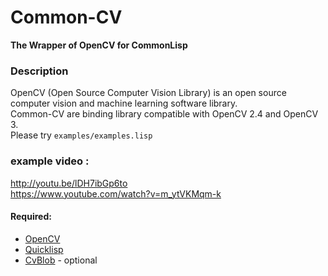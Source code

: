 # Common-CV

**The Wrapper of OpenCV for CommonLisp**

### Description
 OpenCV (Open Source Computer Vision Library) is an open source computer vision and machine learning software library.  
 Common-CV are binding library compatible with OpenCV 2.4 and OpenCV 3.  
 Please try `examples/examples.lisp`

### example video :
<http://youtu.be/lDH7ibGp6to>  
<https://www.youtube.com/watch?v=m_ytVKMqm-k>

#### Required:
  - [OpenCV](http://opencv.org/)
  - [Quicklisp](http://www.quicklisp.org)
  - [CvBlob](https://code.google.com/p/cvblob/) - optional




